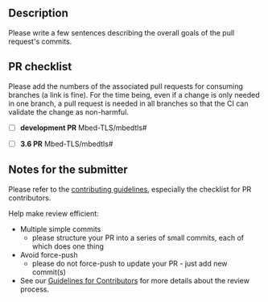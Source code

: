 ## Description

Please write a few sentences describing the overall goals of the pull request's commits.



## PR checklist

Please add the numbers of the associated pull requests for consuming branches
(a link is fine). For the time being, even if a change is only needed in one
branch, a pull request is needed in all branches so that the CI can validate
the change as non-harmful.

- [ ] **development PR** Mbed-TLS/mbedtls#
- [ ] **3.6 PR** Mbed-TLS/mbedtls#



## Notes for the submitter

Please refer to the [contributing guidelines](https://github.com/Mbed-TLS/mbedtls/blob/development/CONTRIBUTING.md), especially the
checklist for PR contributors.

Help make review efficient:
* Multiple simple commits
  - please structure your PR into a series of small commits, each of which does one thing
* Avoid force-push
  - please do not force-push to update your PR - just add new commit(s)
* See our [Guidelines for Contributors](https://mbed-tls.readthedocs.io/en/latest/reviews/review-for-contributors/) for more details about the review process.
